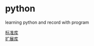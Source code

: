 # python
learning python and record with program

[标准库](./STANDARDLIBRARY.md)   
[扩展库](./EXTENTIONLIBRARY.md)





